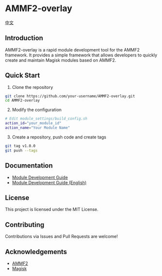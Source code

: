 # AMMF2-overlay

[中文](./README.md)

## Introduction

AMMF2-overlay is a rapid module development tool for the AMMF2 framework. It provides a simple framework that allows developers to quickly create and maintain Magisk modules based on AMMF2.

## Quick Start

1. Clone the repository
```bash
git clone https://github.com/your-username/AMMF2-overlay.git
cd AMMF2-overlay
```

2. Modify the configuration
```bash
# Edit module_settings/build_config.sh
action_id="your_module_id"
action_name="Your Module Name"
```

3. Create a repository, push code and create tags
```bash
git tag v1.0.0
git push --tags
```

## Documentation

- [Module Development Guide](./docs/module_development.md)
- [Module Development Guide (English)](./docs/module_development_en.md)

## License

This project is licensed under the MIT License.

## Contributing

Contributions via Issues and Pull Requests are welcome!

## Acknowledgements

- [AMMF2](https://github.com/Aurora-Nasa-1/AMMF2)
- [Magisk](https://github.com/topjohnwu/Magisk)